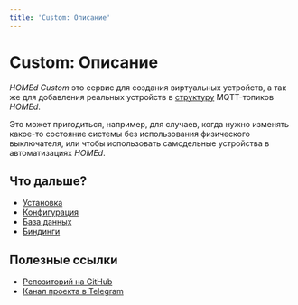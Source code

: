 ```yaml
---
title: 'Custom: Описание'
---
```


# Custom: Описание

_HOMEd Custom_ это сервис для создания виртуальных устройств, а так же для добавления реальных устройств в [структуру](/common/topics/) MQTT-топиков _HOMEd_.

Это может пригодиться, например, для случаев, когда нужно изменять какое-то состояние системы без использования физического выключателя, или чтобы использовать самодельные устройства в автоматизациях _HOMEd_.

## Что дальше?

- [Установка](/custom/installation/)
- [Конфигурация](/custom/configuration/)
- [База данных](/custom/database/)
- [Биндинги](/custom/database/bindings/)

## Полезные ссылки

- [Репозиторий на GitHub](https://github.com/u236/homed-service-custom)
- [Канал проекта в Telegram](https://t.me/homed_info)
